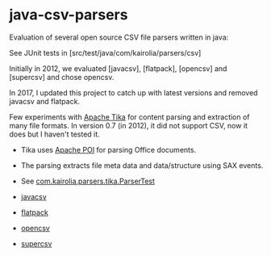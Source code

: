 java-csv-parsers
================

Evaluation of several open source CSV file parsers written in java:

See JUnit tests in [src/test/java/com/kairolia/parsers/csv]

Initially in 2012, we evaluated [javacsv], [flatpack], [opencsv] and [supercsv] and chose opencsv.

In 2017, I updated this project to catch up with latest versions and removed javacsv and flatpack.

Few experiments with [Apache Tika](http://tika.apache.org/) for content parsing and extraction of many file formats.
In version 0.7 (in 2012), it did not support CSV, now it does but I haven't tested it.

* Tika uses [Apache POI](http://poi.apache.org/) for parsing Office documents.
* The parsing extracts file meta data and data/structure using SAX events.
* See [com.kairolia.parsers.tika.ParserTest](src/test/java/com/kairolia/parsers/tika/ParserTest.java)


* [javacsv](http://sourceforge.net/projects/javacsv/)
* [flatpack](http://flatpack.sourceforge.net/)
* [opencsv](http://sourceforge.net/projects/opencsv/)
* [supercsv](https://github.com/super-csv/super-csv)